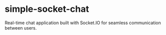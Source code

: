 # simple-socket-chat
 Real-time chat application built with Socket.IO for seamless communication between users.
